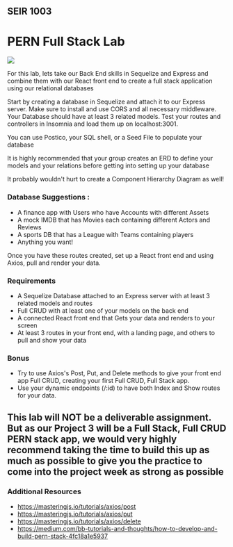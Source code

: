 ## SEIR 1003

# PERN Full Stack Lab


<img src="https://media.geeksforgeeks.org/wp-content/cdn-uploads/20200402205611/What-is-PERN-Stack.png">


For this lab, lets take our Back End skills in Sequelize and Express and combine them with our React front end to create a full stack application using our relational databases


Start by creating a database in Sequelize and attach it to our Express server. Make sure to install and use CORS and all necessary middleware. Your Database should have at least 3 related models. Test your routes and controllers in Insomnia and load them up on localhost:3001.

You can use Postico, your SQL shell, or a Seed File to populate your database

It is highly recommended that your group creates an ERD to define your models and your relations before getting into setting up your database

It probably wouldn't hurt to create a Component Hierarchy Diagram as well!

### Database Suggestions : 
- A finance app with Users who have Accounts with different Assets
- A mock IMDB that has Movies each containing different Actors and Reviews
- A sports DB that has a League with Teams containing players
- Anything you want!

Once you have these routes created, set up a React front end and using Axios, pull and render your data.

### Requirements 
- A Sequelize Database attached to an Express server with at least 3 related models and routes
- Full CRUD with at least one of your models on the back end
- A connected React front end that Gets your data and renders to your screen
- At least 3 routes in your front end, with a landing page, and others to pull and show your data


### Bonus

- Try to use Axios's Post, Put, and Delete methods to give your front end app Full CRUD, creating your first Full CRUD, Full Stack app. 
- Use your dynamic endpoints (/:id) to have both Index and Show routes for your data.


## This lab will NOT be a deliverable assignment. But as our Project 3 will be a Full Stack, Full CRUD PERN stack app, we would very highly recommend taking the time to build this up as much as possible to give you the practice to come into the project week as strong as possible

### Additional Resources

- https://masteringjs.io/tutorials/axios/post
- https://masteringjs.io/tutorials/axios/put
- https://masteringjs.io/tutorials/axios/delete
- https://medium.com/bb-tutorials-and-thoughts/how-to-develop-and-build-pern-stack-4fc18a1e5937


